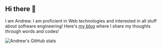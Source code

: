 ## Hi there 👋
I am Andrew. I am proficient in Web technologies and interested in all stuff about software engineering!
Here's [my blog](https://ctblog.netlify.app/) where I share my thoughts through words and codes!

![Andrew's GitHub stats](https://github-readme-stats.vercel.app/api?username=andykao1213&show_icons=true&theme=monokai)
